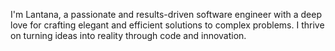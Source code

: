 I'm Lantana, a passionate and results-driven software engineer with a deep love for crafting elegant and efficient solutions to complex problems. 
I thrive on turning ideas into reality through code and innovation.
